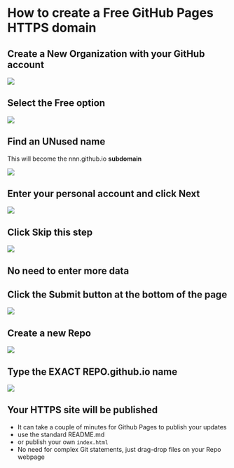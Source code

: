 # How to create a Free GitHub Pages HTTPS domain

## Create a New Organization with your GitHub account

![](https://i.imgur.com/fDvsQQ2.png)

## Select the Free option

![](https://i.imgur.com/BFKKAgr.png)

## Find an UNused name

This will become the nnn.github.io **subdomain**

![](https://i.imgur.com/Vi9ViaN.png)

## Enter your personal account and click Next

![](https://i.imgur.com/erqJQo0.png)

## Click Skip this step

![](https://i.imgur.com/vIPFXK9.png)

## No need to enter more data
## Click the Submit button at the bottom of the page

![](https://i.imgur.com/fRepvAR.png)

## Create a new Repo

![](https://i.imgur.com/d3OOH6z.png)

## Type the EXACT REPO.github.io name

![](https://i.imgur.com/d6YVTna.png)

## Your HTTPS site will be published

* It can take a couple of minutes for Github Pages to publish your updates
* use the standard README.md 
* or publish your own ``index.html``
* No need for complex Git statements, just drag-drop files on your Repo webpage
